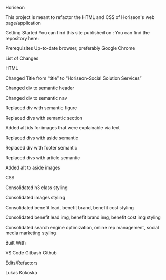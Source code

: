 Horiseon

This project is meant to refactor the HTML and CSS of Horiseon's web page/application

Getting Started
You can find this site published on :
You can find the repository here:

Prerequisites
Up-to-date browser, preferably Google Chrome

List of Changes

HTML

Changed Title from “title” to “Horiseon-Social Solution Services”

Changed div to semantic header

Changed div to semantic nav

Replaced div with semantic figure

Replaced divs with semantic section

Added alt ids for images that were explainable via text

Replaced divs with aside semantic

Replaced div with footer semantic

Replaced divs with article semantic

Added alt to aside images
    
CSS

Consolidated h3 class styling

Consolidated images styling

Consolidated benefit lead, benefit brand, benefit cost styling

Consolidated benefit lead img, benefit brand img, benefit cost img styling

Consolidated search engine optimization, online rep management, social media marketing styling


Built With

VS Code
Gitbash
Github

Edits/Refactors

Lukas Kokoska
